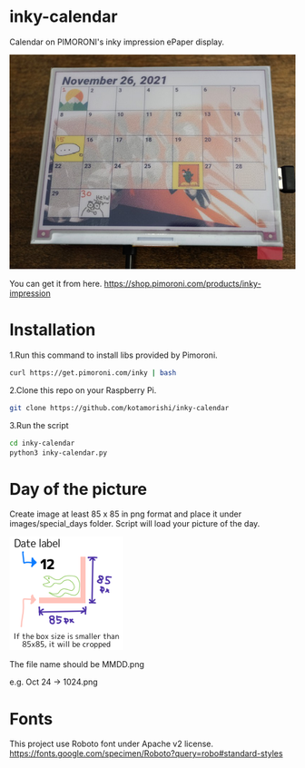 # inky-calendar
Calendar on PIMORONI's inky impression ePaper display.

![lib directory contents](/images/sample.jpg)

You can get it from here.
https://shop.pimoroni.com/products/inky-impression

# Installation
1.Run this command to install libs provided by Pimoroni.

```bash
curl https://get.pimoroni.com/inky | bash
```

2.Clone this repo on your Raspberry Pi.

```bash
git clone https://github.com/kotamorishi/inky-calendar
```

3.Run the script
```bash
cd inky-calendar
python3 inky-calendar.py
```

# Day of the picture
Create image at least 85 x 85 in png format and place it under images/special_days folder.
Script will load your picture of the day.

![lib directory contents](/images/special_days/example.png)

The file name should be MMDD.png

e.g.
Oct 24 -> 1024.png


# Fonts
This project use Roboto font under Apache v2 license.
https://fonts.google.com/specimen/Roboto?query=robo#standard-styles

